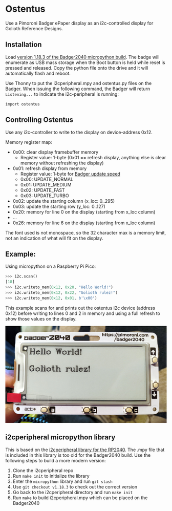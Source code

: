 # Ostentus

Use a Pimoroni Badger ePaper display as an i2c-controlled display for Golioth
Reference Designs.

## Installation

Load [version 1.18.3 of the Badger2040 micropython
build](https://github.com/pimoroni/pimoroni-pico/releases/tag/v1.18.3). The
badge will enumerate as USB mass storage when the Boot button is held while
reset is pressed and released. Copy the python file onto the drive and it will
automatically flash and reboot.

Use Thonny to put the i2cperipheral.mpy and ostentus.py files on the Badger.
When issuing the following command, the Badger will return `Listening...` to
indicate the i2c-peripheral is running:

```
import ostentus
```

## Controlling Ostentus

Use any i2c-controller to write to the display on device-address 0x12.

Memory register map:

* 0x00: clear display framebuffer memory
  * Register value: 1-byte (0x01 == refresh display, anything else is clear
    memory without refreshing the display)
* 0x01: refresh display from memory
  * Register value: 1-byte for [Badger update speed](https://github.com/pimoroni/pimoroni-pico/tree/main/micropython/modules/badger2040#update-speed-1)
  * 0x00: UPDATE_NORMAL
  * 0x01: UPDATE_MEDIUM
  * 0x02: UPDATE_FAST
  * 0x03: UPDATE_TURBO
* 0x02: update the starting column (x_loc: 0..295)
* 0x03: update the starting row (y_loc: 0..127)
* 0x20: memory for line 0 on the display (starting from x_loc column)
* ...
* 0x26: memory for line 6 on the display (starting from x_loc column)

The font used is not monospace, so the 32 character max is a memory limit, not
an indication of what will fit on the display.

## Example:

Using micropython on a Raspberry Pi Pico:

```python
>>> i2c.scan()
[18]
>>> i2c.writeto_mem(0x12, 0x20, "Hello World!")
>>> i2c.writeto_mem(0x12, 0x22, "Golioth rulez!")
>>> i2c.writeto_mem(0x12, 0x01, b'\x00')
```

This example scans for and prints out the ostentus i2c device (address 0x12)
before writing to lines 0 and 2 in memory and using a full refresh to show those
values on the display.

![Badger2040](img/ostentus_badger2040.jpg)

## i2cperipheral micropython library

This is based on the [i2cperipheral library for the
RP2040](https://github.com/adamgreen/i2cperipheral). The .mpy file that is
included in this library is too old for the Badger2040 build. Use the following
steps to build a more modern version:

1. Clone the i2cperipheral repo
2. Run `make init` to initialize the library
3. Enter the `micropython` library and run `git stash`
4. Use `git checkout v1.18.3` to check out the correct version
5. Go back to the i2cperipheral directory and run `make init`
6. Run `make` to build i2cperipheral.mpy which can be placed on the Badger2040
